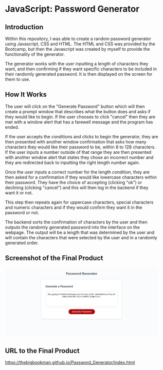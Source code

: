 # JavaScript: Password Generator

## Introduction

Within this repository, I was able to create a random password generator using Javascript, CSS and HTML. The HTML and CSS was provided by the Bootcamp, but then the Javascript was created by myself to provide the functionality of the generator. 

The generator works with the user inputting a length of characters they want, and then confirming if they want specific characters to be included in their randomly generated password. It is then displayed on the screen for them to use.

## How It Works

The user will click on the "Generate Password" button which will then create a prompt window that describes what the button does and asks if they would like to begin. If the user chooses to click "cancel" then they are met with a window alert that has a farewell message and the program has ended. 

If the user accepts the conditions and clicks to begin the generator, they are then presented with another window confirmation that asks how many characters they would like their password to be, within 8 to 128 characters. If the user inputs a number outside of that range they are then presented with another window alert that states they chose an incorrect number and they are redirected back to inputting the right length number again. 

Once the user inputs a correct number for the length condition, they are then asked for a confirmation if they would like lowercase characters within their password. They have the choice of accepting (clicking "ok") or declining (clicking "cancel") and this will then log in the backend if they want it or not.

This step then repeats again for uppercase characters, special characters and numeric characters and if they would confirm they want it in the password or not. 

The backend sorts the confirmation of characters by the user and then outputs the randomly generated password into the interface on the webpage. The output will be a length that was determined by the user and will contain the characters that were selected by the user and in a randomly generated order. 

## Screenshot of the Final Product
![](./Images/Screenshot.jpg)

## URL to the Final Product
https://thebigbookman.github.io/Password_Generator/index.html
